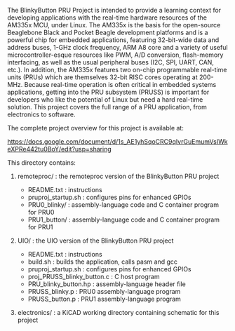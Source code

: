 The BlinkyButton PRU Project is intended to provide a learning context for developing applications with the real-time hardware resources of the AM335x MCU, under Linux. The AM335x is the basis for the open-source Beaglebone Black and Pocket Beagle development platforms and is a powerful chip for embedded applications, featuring 32-bit-wide data and address buses, 1-GHz clock frequency, ARM A8 core and a variety of useful microcontroller-esque resources like PWM, A/D conversion, flash-memory interfacing, as well as the usual peripheral buses (I2C, SPI, UART, CAN, etc.). In addition, the AM335x features two on-chip programmable real-time units (PRUs) which are themselves 32-bit RISC cores operating at 200-MHz. Because real-time operation is often critical in embedded systems applications, getting into the PRU subsystem (PRUSS) is important for developers who like the potential of Linux but need a hard real-time solution. This project covers the full range of a PRU application, from electronics to software.

The complete project overview for this project is available at:

https://docs.google.com/document/d/1s_AE1yhSqoCRC9qIvrGuEmumVsIWkeXPRe442tu0BoY/edit?usp=sharing

This directory contains:


1. remoteproc/ : the remoteproc version of the BlinkyButton PRU project
	* README.txt : instructions
	* pruproj_startup.sh : configures pins for enhanced GPIOs
  	* PRU0_blinky/ : assembly-language code and C container program for PRU0
	* PRU1_button/ : assembly-language code and C container program for PRU1

	
2. UIO/ : the UIO version of the BlinkyButton PRU project
	* README.txt : instructions
	* build.sh : builds the application, calls pasm and gcc
	* pruproj_startup.sh : configures pins for enhanced GPIOs
	* proj_PRUSS_blinky_button.c : C host program
	* PRU_blinky_button.hp : assembly-language header file
	* PRUSS_blinky.p : PRU0 assembly-language program
	* PRUSS_button.p : PRU1 assembly-language program


3. electronics/	: a KiCAD working directory containing schematic for this project


